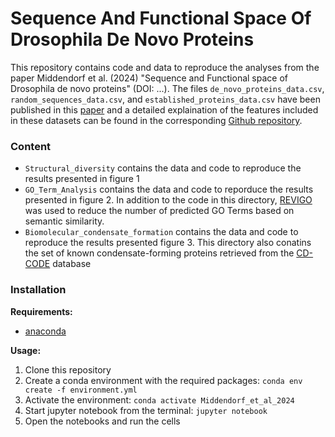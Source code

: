 # Sequence And Functional Space Of Drosophila De Novo Proteins

This repository contains code and data to reproduce the analyses from the paper Middendorf et al. (2024) "Sequence and Functional space of Drosophila de novo proteins" (DOI: ...). The files `de_novo_proteins_data.csv`, `random_sequences_data.csv`, and `established_proteins_data.csv` have been published in this [paper](https://doi.org/10.1002/prot.26652) and a detailed explaination of the features included in these datasets can be found in the corresponding [Github repository](https://github.com/LasseMiddendorf/de-novo-structure-disorder-predictor-performance/tree/main/Data).

### Content
- `Structural_diversity` contains the data and code to reproduce the results presented in figure 1
- `GO_Term_Analysis` contains the data and code to reporduce the results presented in figure 2. In addition to the code in this directory, [REVIGO](http://revigo.irb.hr) was used to reduce the number of predicted GO Terms based on semantic similarity.
-  `Biomolecular_condensate_formation` contains the data and code to reproduce the results presented figure 3. This directory also conatins the set of known condensate-forming proteins retrieved from the [CD-CODE](https://cd-code.org) database

### Installation

**Requirements:**
- [anaconda](https://www.anaconda.com/products/individual)

**Usage:**
1. Clone this repository
2. Create a conda environment with the required packages: `conda env create -f environment.yml`
3. Activate the environment: `conda activate Middendorf_et_al_2024`
4. Start jupyter notebook from the terminal: `jupyter notebook`
5. Open the notebooks and run the cells
